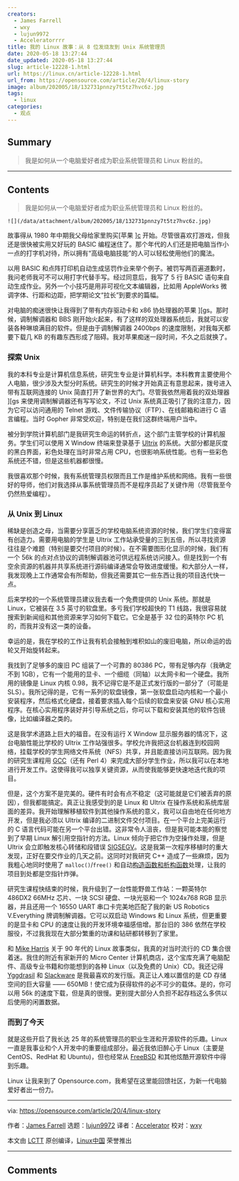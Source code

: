 ```yaml
---
creators:
  - James Farrell
  - wxy
  - lujun9972
  - Acceleratorrrr
title: 我的 Linux 故事：从 8 位发烧友到 Unix 系统管理员
date: 2020-05-18 13:27:44
date_updated: 2020-05-18 13:27:44
slug: article-12228-1.html
url: https://linux.cn/article-12228-1.html
url_from: https://opensource.com/article/20/4/linux-story
image: album/202005/18/132731pnnzy7t5tz7hvc6z.jpg
tags:
  - linux
categories:
  - 观点
---
```


## Summary

> 我是如何从一个电脑爱好者成为职业系统管理员和 Linux 粉丝的。

***

<!-- more -->

## Contents

> 
> 我是如何从一个电脑爱好者成为职业系统管理员和 Linux 粉丝的。
> 
> 
> 

`![](/data/attachment/album/202005/18/132731pnnzy7t5tz7hvc6z.jpg)`

故事得从 1980 年中期我父母给家里购买[苹果 ][c](https://en.wikipedia.org/wiki/Apple_IIc) 开始。尽管很喜欢打游戏，但我还是很快被实用又好玩的 BASIC 编程迷住了。那个年代的人们还是把电脑当作小一点的打字机对待，所以拥有“高级电脑技能”的人可以轻松使用他们的魔法。

以用 BASIC 和点阵打印机自动生成惩罚作业来举个例子。被罚写两百遍道歉时，我问老师我可不可以用打字代替手写。经过同意后，我写了 5 行 BASIC 语句来自动生成作业。另外一个小技巧是用非可视化文本编辑器，比如用 AppleWorks 微调字体、行距和边距，把学期论文“拉长”到要求的篇幅。

对电脑的痴迷很快让我得到了带有内存驱动卡和 x86 协处理器的苹果 ][gs。那时候，调制解调器和 BBS 刚开始火起来，有了这样的双处理器系统后，我就可以安装各种琳琅满目的软件。但是由于调制解调器 2400bps 的速度限制，对我每天都要下载几 KB 的有趣东西形成了阻碍。我对苹果痴迷一段时间，不久之后就换了。

### 探索 Unix

我的本科专业是计算机信息系统，研究生专业是计算机科学。本科教育主要使用个人电脑，很少涉及大型分时系统。研究生的时候才开始真正有意思起来，拨号进入带有互联网连接的 Unix 简直打开了新世界的大门。尽管我依然用着我的双处理器 ][gs 来使用调制解调器还有写写论文，不过 Unix 系统真正吸引了我的注意力，因为它可以访问通用的 Telnet 游戏、文件传输协议（FTP）、在线邮箱和进行 C 语言编程。当时 Gopher 非常受欢迎，特别是在我们这群终端用户当中。

被分到学院计算机部门是我研究生命运的转折点，这个部门主管学校的计算机服务。学生们可以使用 X Window 终端来登录基于 [Ultrix](https://en.wikipedia.org/wiki/Ultrix) 的系统。大部分都是灰度的黑白界面，彩色处理在当时非常占用 CPU，也很影响系统性能。也有一些彩色系统还不错，但是这些机器都很慢。

我很喜欢那个时候，我有系统管理员权限而且工作是维护系统和网络。我有一些很好的导师，他们对我选择从事系统管理员而不是程序员起了关键作用（尽管我至今仍然热爱编程）。

### 从 Unix 到 Linux

稀缺是创造之母，当需要分享匮乏的学校电脑系统资源的时候，我们学生们变得富有创造力。需要用电脑的学生是 Ultrix 工作站承受量的三到五倍，所以寻找资源往往是个难题（特别是要交付项目的时候）。在不需要图形化显示的时候，我们有一个 56k 的点对点协议的调制解调器池可供远程系统访问接入。但是找到一个有空余资源的机器并共享系统进行源码编译通常会导致进度缓慢。和大部分人一样，我发现晚上工作通常会有所帮助，但我还需要其它一些东西让我的项目迭代快一点。

后来学校的一个系统管理员建议我去看一个免费提供的 Unix 系统。那就是 Linux，它被装在 3.5 英寸的软盘里。多亏我们学校超快的 T1 线路，我很容易就搜索到新闻组和其他资源来学习如何下载它。它全是基于 32 位的英特尔 PC 机的，而我并没有这一类的设备。

幸运的是，我在学校的工作让我有机会接触到堆积如山的废旧电脑，所以命运的齿轮又开始旋转起来。

我找到了足够多的废旧 PC 组装了一个可靠的 80386 PC，带有足够内存（我确定不到 1GB），它有一个能用的显卡、一个细缆（同轴）以太网卡和一个硬盘。我所用的镜像是 Linux 内核 0.98，我不记得它是不是正式发行版的一部分了（可能是 SLS）。我所记得的是，它有一系列的软盘镜像，第一张软盘启动内核和一个最小安装程序，然后格式化硬盘，接着要求插入每个后续的软盘来安装 GNU 核心实用程序。在核心实用程序装好并引导系统之后，你可以下载和安装其他的软件包镜像，比如编译器之类的。

这是我学术道路上巨大的福音。在没有运行 X Window 显示服务器的情况下，这台电脑性能比学校的 Ultrix 工作站强很多。学校允许我把这台机器连到校园网络，挂载学校的学生网络文件系统（NFS）共享，并且能直接访问互联网。因为我的研究生课程用 [GCC](https://en.wikipedia.org/wiki/GNU_Compiler_Collection)（还有 Perl 4）来完成大部分学生作业，所以我可以在本地进行开发工作。这使得我可以独享关键资源，从而使我能够更快速地迭代我的项目。

但是，这个方案不是完美的。硬件有时会有点不稳定（这可能就是它们被丢弃的原因），但我都能搞定。真正让我感受到的是 Linux 和 Ultrix 在操作系统和系统库层面的差异。我开始理解移植软件到其他操作系统的意义，我可以自由地在任何地方开发，但是我必须以 Ultrix 编译的二进制文件交付项目。在一个平台上完美运行的 C 语言代码可能在另一个平台出错。这非常令人沮丧，但是我可能本能的察觉到了早期 Linux 解引用空指针的方法。Linux 倾向于把它作为空操作处理，但是 Ultrix 会立即触发核心转储和段错误 [SIGSEGV](https://en.wikipedia.org/wiki/Segmentation_fault)。这是我第一次程序移植时的重大发现，正好在要交作业的几天之前。这同时对我研究 C++ 造成了一些麻烦，因为我粗心地同时使用了 `malloc()`/`free()` 和自动[构造函数和析构函数](https://www.tutorialspoint.com/cplusplus/cpp_constructor_destructor.htm)处理，让我的项目到处都是空指针炸弹。

研究生课程快结束的时候，我升级到了一台性能野兽工作站：一颗英特尔 486DX2 66MHz 芯片、一块 SCSI 硬盘、一块光驱和一个 1024x768 RGB 显示器，并且还用一个 16550 UART 串口卡完美地匹配了我的新 US Robotics V.Everything 牌调制解调器。它可以双启动 Windows 和 Linux 系统，但更重要的是显卡和 CPU 的速度让我的开发环境幸福感倍增。那台旧的 386 依然在学校服役，不过我我现在大部分繁重的功课和钻研都转移到了家里。

和 [Mike Harris](https://linux.cn/article-11831-1.html) 关于 90 年代的 Linux 故事类似，我真的对当时流行的 CD 集合很着迷。我住的附近有家新开的 Micro Center 计算机商店，这个宝库充满了电脑配件、高级专业书籍和你能想到的各种 Linux（以及免费的 Unix）CD。我还记得 [Yggdrasil](https://en.wikipedia.org/wiki/Yggdrasil_Linux/GNU/X) 和 [Slackware](http://slackware.com) 是我最喜欢的发行版。真正让人难以置信的是 CD 存储空间的巨大容量 —— 650MB！使它成为获得软件的必不可少的载体。是的，你可以用 56k 的速度下载，但是真的很慢。更别提大部分人负担不起存档这么多供以后使用的闲置数据。

### 而到了今天

就是这些开启了我长达 25 年的系统管理员的职业生涯和开源软件的乐趣。Linux 一直是我事业和个人开发中的重要组成部分。最近我依旧醉心于 Linux（主要是 CentOS、RedHat 和 Ubuntu)，但也经常从 [FreeBSD](https://www.freebsd.org/) 和其他炫酷开源软件中得到乐趣。

Linux 让我来到了 Opensource.com，我希望在这里能回馈社区，为新一代电脑爱好者出一份力。

---

via: <https://opensource.com/article/20/4/linux-story>

作者：[James Farrell](https://opensource.com/users/jamesf) 选题：[lujun9972](https://github.com/lujun9972) 译者：[Accelerator](https://github.com/Acceleratorrrr) 校对：[wxy](https://github.com/wxy)

本文由 [LCTT](https://github.com/LCTT/TranslateProject) 原创编译，[Linux中国](https://linux.cn/) 荣誉推出

***

## Comments

